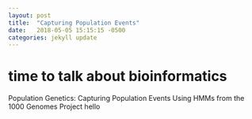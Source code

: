 ```yaml
---
layout: post
title:  "Capturing Population Events"
date:   2018-05-05 15:15:15 -0500
categories: jekyll update
---
```


# time to talk about bioinformatics

Population Genetics: Capturing Population Events Using HMMs from the 1000 Genomes Project
hello
